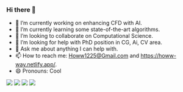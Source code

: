### Hi there 👋


<!-- **Howw-Way/Howw-Way** is a ✨ _special_ ✨ repository because its `README.md` (this file) appears on your GitHub profile.

Here are some ideas to get you started: -->

- 🔭 I’m currently working on enhancing CFD with AI. 
- 🌱 I’m currently learning some state-of-the-art algorithms.
- 👯 I’m looking to collaborate on Computational Science.
- 🤔 I’m looking for help with PhD position in CG, Ai, CV area. 
- 💬 Ask me about anything I can help with.
- 📫 How to reach me: Howw1225@Gmail.com and https://howw-way.netlify.app/.
- 😄 Pronouns: Cool

<!--  GitHub stats -->
<img src="https://github-readme-stats.vercel.app/api?username=Howw-Way&show_icons=true&theme=dark"/>

<!-- Most used languages -->
<img src="https://github-readme-stats.vercel.app/api/top-langs?username=Howw-Way&layout=compact&theme=dark"/>

<!-- Total contributions and streaks -->
<img src="https://github-readme-streak-stats.herokuapp.com/?user=Howw-Way&theme=dark"/>

<!-- GitHub repository -->
<img src="https://github-readme-stats.vercel.app/api/pin/?username=Howw-Way&repo=Lecture-and-notes&theme=dark"/>
